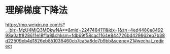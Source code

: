 # 理解梯度下降法

https://mp.weixin.qq.com/s?__biz=MzU4MjQ3MDkwNA==&mid=2247484111&idx=1&sn=4ed4480e849298a0aff828611e18f1a8&chksm=fdb69f58cac1164e844726bd429862eb7b38d22509eb4d1826eb851036460cb7ca5a8de7b9bb&scene=21#wechat_redirect